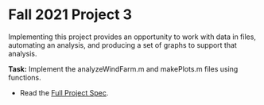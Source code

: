 # Fall 2021 Project 3

Implementing this project provides an opportunity to work with data in files, automating an analysis, and producing a set of graphs to support that analysis.

**Task:** Implement the analyzeWindFarm.m and makePlots.m files using functions.

- Read the [Full Project Spec](https://github.com/Sujoy-Barua/fall21p3/blob/main/Project%203%20Specifications.pdf).
